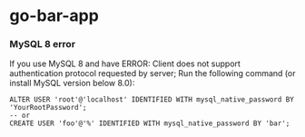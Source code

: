 # go-bar-app

### MySQL 8 error
If you use MySQL 8 and have ERROR: Client does not support authentication protocol requested by server;
Run the following command (or install MySQL version below 8.0):
```mysql
ALTER USER 'root'@'localhost' IDENTIFIED WITH mysql_native_password BY 'YourRootPassword';
-- or
CREATE USER 'foo'@'%' IDENTIFIED WITH mysql_native_password BY 'bar';
```